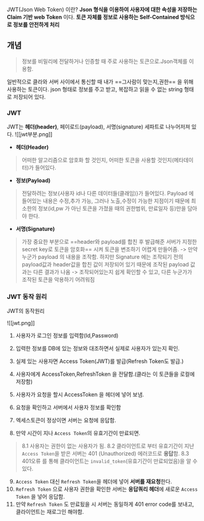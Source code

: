 JWT(Json Web Token) 이란?
**Json 형식을 이용하여 사용자에 대한 속성을 저장하는 Claim 기반 web Token** 이다. 
**토큰 자체를 정보로 사용하는 Self-Contained 방식으로 정보를 안전하게 처리**

## 개념
>정보를 비밀리에 전달하거나 인증할 때 주로 사용하는 토큰으로.Json객체를 이용함.

일반적으로 클라와 서버 사이에서 통신할 때 내가 ==그사람이 맞는지,권한== 을 위해 사용하는 토큰이다. json 형태로 정보를 주고 받고, 복잡하고 읽을 수 없는 string 형태로 저장되어 있다.

### JWT
JWT는 **헤더(header)**, 페이로드(payload), 서명(signature) 세파트로 나누어저져 있다.
![[jwt부분.png]]

* **헤더(Header)** 
> 어떠한 알고리즘으로 암호화 할 것인지, 어떠한 토큰을 사용할 것인지(메타데이터)가 들어있다.

* **정보(Payload)**
>전달하려는 정보{사용자 id나 다른 데이터들(클래임)}가 들어있다. Payload 에 들어있는 내용은 수정,추가 가능, 그러나 노출,수정이 가능한 지점이기 때문에 최소한의 정보(id,pw 가 아닌 토큰을 가졌을 때의 권한범위, 만료일자 등)만을 담아야 한다.

* **서명(Signature)**
>가장 중요한 부분으로 ==header와 payload를 합친 후 발급해준 서버가 지정한 secret key로 토큰을 암호화== 시켜 토큰을 변조하기 어렵게 만들어줌. 
>-> 만약 누군가 payload 의 내용을 조작함. 하지만 Signature 에는 조작되기 전의 payload값과 header값을 합친 값이 저장되어 있기 때문에 조작된 payload 값과는 다른 결과가 나옴 
>-> 조작되어있는지 쉽게 확인할 수 있고, 다른 누군가가 조작된 토큰을 악용하기 어려워짐 

### JWT 동작 원리
JWT의 동작원리

![[jwt.png]]
1. 사용자가 로그인 정보를 입력함(Id,Password) 
2. 입력한 정보를 DB에 있는 정보와 대조하면서 실제로 사용자가 있는지 확인.
3. 실제 있는 사용자면 Access Token(JWT)를 발급(Refresh Token도 발급.)
4. 사용자에게 AccessToken,RefreshToken 을 전달함.(클라는 이 토큰들을 로컬에 저장함)
5. 사용자가 요청을 할시 AccessToken 을 헤더에 넣어 보냄.
6. 요청을 확인하고 서버에서 사용자 정보를 확인함
7. 엑세스토큰이 정상이면 서버는 요청에 응답함.

8. 만약 시간이 지나 `Access Token`의 유효기간이 만료되면.
>8.1 사용자는 권한이 없는 사용자가 됨.
>8.2 클라이언트로 부터 유효기간이 지난` Access Token`을 받은 서버는 401 (Unauthorized) 에러코드로 **응답**함.
>8.3 401오류 를 통해 클라이언트는 `invalid_token`(유효기간이 만료되었음)을 알 수 있다.
9. `Access Token` 대신 `Refresh Token`을 헤더에 넣어 **서버를 재요청**한다.
10. `Refresh Token` 으로 사용자 권한을 확인한 서버는 **응답쿼리 헤더**에 새로운 `Access Token` 을 넣어 응답함.
11. 만약 `Refresh Token` 도 만료됬을 시 서버는 동일하게 401 error code를 보내고, 클라이언트는 재로그인 해야함.

